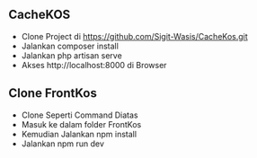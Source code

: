 ## CacheKOS

- Clone Project di https://github.com/Sigit-Wasis/CacheKos.git
- Jalankan composer install
- Jalankan php artisan serve
- Akses http://localhost:8000 di Browser


## Clone FrontKos

- Clone Seperti Command Diatas
- Masuk ke dalam folder FrontKos 
- Kemudian Jalankan npm install
- Jalankan npm run dev 